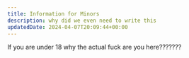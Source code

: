 ```yaml
---
title: Information for Minors
description: why did we even need to write this
updatedDate: 2024-04-07T20:09:44+00:00
---
```


If you are under 18 why the actual fuck are you here???????
